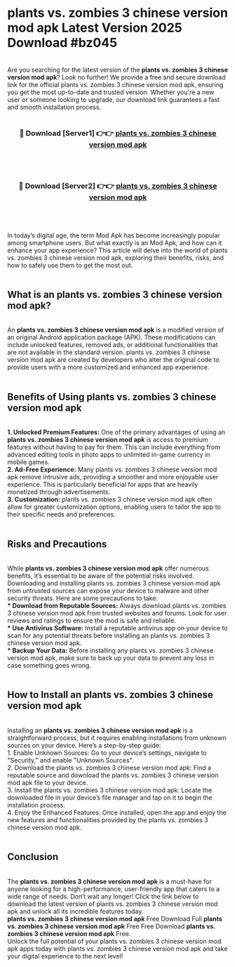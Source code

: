 # plants vs. zombies 3 chinese version mod apk Latest Version 2025 Download #bz045<br>
<br>
Are you searching for the latest version of the <strong>plants vs. zombies 3 chinese version mod apk</strong>? Look no further! We provide a free and secure download link for the official plants vs. zombies 3 chinese version mod apk, ensuring you get the most up-to-date and trusted version. Whether you're a new user or someone looking to upgrade, our download link guarantees a fast and smooth installation process.
<br>
<br>
<div align="center">
<h3>🔴 Download [Server1] 👉👉 <a href="https://modyolo.store/plants_vs._zombies_3_chinese_version_mod_apk">plants vs. zombies 3 chinese version mod apk</a></h3><br>
<br>
<h3>🔴 Download [Server2] 👉👉 <a href="https://modyolo.store/=plants_vs._zombies_3_chinese_version_mod_apk">plants vs. zombies 3 chinese version mod apk</a></h3><br>
</div>
<br>
<br>
In today’s digital age, the term Mod Apk has become increasingly popular among smartphone users. But what exactly is an Mod Apk, and how can it enhance your app experience? This article will delve into the world of plants vs. zombies 3 chinese version mod apk, exploring their benefits, risks, and how to safely use them to get the most out.
<br>
<br>
<h2>What is an plants vs. zombies 3 chinese version mod apk?</h2>
<br>
An <strong>plants vs. zombies 3 chinese version mod apk</strong> is a modified version of an original Android application package (APK). These modifications can include unlocked features, removed ads, or additional functionalities that are not available in the standard version. plants vs. zombies 3 chinese version mod apk are created by developers who alter the original code to provide users with a more customized and enhanced app experience.
<br>
<br>
<h2>Benefits of Using plants vs. zombies 3 chinese version mod apk</h2>
<br>
<strong> 1. Unlocked Premium Features:</strong> One of the primary advantages of using an <strong>plants vs. zombies 3 chinese version mod apk</strong> is access to premium features without having to pay for them. This can include everything from advanced editing tools in photo apps to unlimited in-game currency in mobile games.
<br>
<strong> 2. Ad-Free Experience:</strong> Many plants vs. zombies 3 chinese version mod apk remove intrusive ads, providing a smoother and more enjoyable user experience. This is particularly beneficial for apps that are heavily monetized through advertisements.
<br>
<strong> 3. Customization:</strong> plants vs. zombies 3 chinese version mod apk often allow for greater customization options, enabling users to tailor the app to their specific needs and preferences.
<br>
<br>
<h2>Risks and Precautions</h2>
<br>
While <strong>plants vs. zombies 3 chinese version mod apk</strong> offer numerous benefits, it’s essential to be aware of the potential risks involved. Downloading and installing plants vs. zombies 3 chinese version mod apk from untrusted sources can expose your device to malware and other security threats. Here are some precautions to take:
<br>
<strong> * Download from Reputable Sources:</strong> Always download plants vs. zombies 3 chinese version mod apk from trusted websites and forums. Look for user reviews and ratings to ensure the mod is safe and reliable.
<br>
<strong> * Use Antivirus Software:</strong> Install a reputable antivirus app on your device to scan for any potential threats before installing an plants vs. zombies 3 chinese version mod apk.
<br>
<strong> * Backup Your Data:</strong> Before installing any plants vs. zombies 3 chinese version mod apk, make sure to back up your data to prevent any loss in case something goes wrong.
<br>
<br>
<h2>How to Install an plants vs. zombies 3 chinese version mod apk</h2>
<br>
Installing an <strong>plants vs. zombies 3 chinese version mod apk</strong> is a straightforward process, but it requires enabling installations from unknown sources on your device. Here’s a step-by-step guide:
<br>
 1. Enable Unknown Sources: Go to your device’s settings, navigate to "Security," and enable "Unknown Sources".
<br>
 2. Download the plants vs. zombies 3 chinese version mod apk: Find a reputable source and download the plants vs. zombies 3 chinese version mod apk file to your device.
<br>
 3. Install the plants vs. zombies 3 chinese version mod apk: Locate the downloaded file in your device’s file manager and tap on it to begin the installation process.
<br>
 4. Enjoy the Enhanced Features: Once installed, open the app and enjoy the new features and functionalities provided by the plants vs. zombies 3 chinese version mod apk.
<br>
<br>
<h2><strong>Conclusion</strong></h2>
<br>
The <strong>plants vs. zombies 3 chinese version mod apk</strong> is a must-have for anyone looking for a high-performance, user-friendly app that caters to a wide range of needs. Don’t wait any longer! Click the link below to download the latest version of plants vs. zombies 3 chinese version mod apk and unlock all its incredible features today.
<br>
<strong>plants vs. zombies 3 chinese version mod apk</strong> Free Download Full <strong>plants vs. zombies 3 chinese version mod apk</strong> Free Free Download <strong>plants vs. zombies 3 chinese version mod apk</strong> Free.
<br>
Unlock the full potential of your plants vs. zombies 3 chinese version mod apk apps today with plants vs. zombies 3 chinese version mod apk and take your digital experience to the next level!

